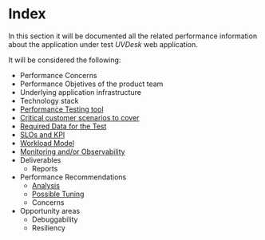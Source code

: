 # Index
In this section it will be documented all the related performance information about the application under test *UVDesk* web application.

It will be considered the following:

- Performance Concerns
- Performance Objetives of the product team
- Underlying application infrastructure
- Technology stack
- [Performance Testing tool](performance-tool.md)
- [Critical customer scenarios to cover](test-cases.md)
- [Required Data for the Test](required-data.md)
- [SLOs and KPI](slo.md)
- [Workload Model](workload-model.md)
- [Monitoring and/or Observability](monitoring.md)
- Deliverables
	- Reports
- Performance Recommendations
	- [Analysis](execution-log.md)
	- [Possible Tuning](recomendations.md)
	- Concerns
- Opportunity areas
	- Debuggability
	- Resiliency